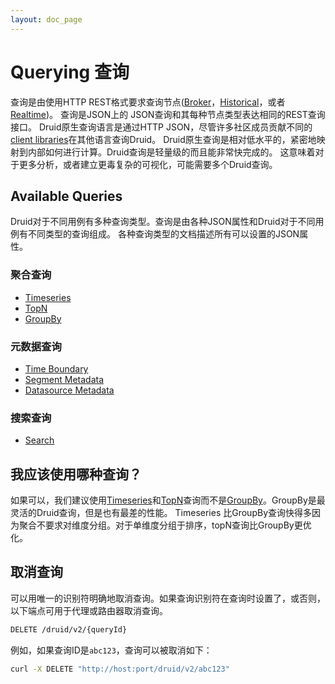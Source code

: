 ```yaml
---
layout: doc_page
---
```


Querying 查询
===========

查询是由使用HTTP REST格式要求查询节点([Broker](../design/broker.html)，[Historical](../design/historical.html)，或者[Realtime](../design/realtime.html))。
查询是JSON上的
JSON查询和其每种节点类型表达相同的REST查询接口。
Druid原生查询语言是通过HTTP JSON，尽管许多社区成员贡献不同的[client libraries](../development/libraries.html)在其他语言查询Druid。
Druid原生查询是相对低水平的，紧密地映射到内部如何进行计算。Druid查询是轻量级的而且能非常快完成的。
这意味着对于更多分析，或者建立更毒复杂的可视化，可能需要多个Druid查询。

Available Queries
-----------------
Druid对于不同用例有多种查询类型。查询是由各种JSON属性和Druid对于不同用例有不同类型的查询组成。
各种查询类型的文档描述所有可以设置的JSON属性。
### 聚合查询

* [Timeseries](../querying/timeseriesquery.html)
* [TopN](../querying/topnquery.html)
* [GroupBy](../querying/groupbyquery.html)

### 元数据查询

* [Time Boundary](../querying/timeboundaryquery.html)
* [Segment Metadata](../querying/segmentmetadataquery.html)
* [Datasource Metadata](../querying/datasourcemetadataquery.html)

### 搜索查询

* [Search](../querying/searchquery.html)

我应该使用哪种查询？
-----------------------------------

如果可以，我们建议使用[Timeseries]()和[TopN]()查询而不是[GroupBy]()。GroupBy是最灵活的Druid查询，但是也有最差的性能。
Timeseries 比GroupBy查询快得多因为聚合不要求对维度分组。对于单维度分组于排序，topN查询比GroupBy更优化。

取消查询
----

可以用唯一的识别符明确地取消查询。如果查询识别符在查询时设置了，或否则，
以下端点可用于代理或路由器取消查询。
```sh
DELETE /druid/v2/{queryId}
```

例如，如果查询ID是`abc123`，查询可以被取消如下：
```sh
curl -X DELETE "http://host:port/druid/v2/abc123"
```
